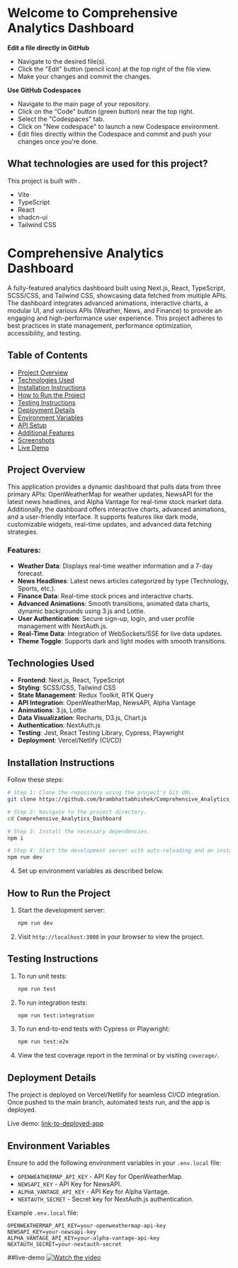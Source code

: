 # Welcome to Comprehensive Analytics Dashboard



**Edit a file directly in GitHub**

- Navigate to the desired file(s).
- Click the "Edit" button (pencil icon) at the top right of the file view.
- Make your changes and commit the changes.

**Use GitHub Codespaces**

- Navigate to the main page of your repository.
- Click on the "Code" button (green button) near the top right.
- Select the "Codespaces" tab.
- Click on "New codespace" to launch a new Codespace environment.
- Edit files directly within the Codespace and commit and push your changes once you're done.

## What technologies are used for this project?

This project is built with .

- Vite
- TypeScript
- React
- shadcn-ui
- Tailwind CSS

# Comprehensive Analytics Dashboard

A fully-featured analytics dashboard built using Next.js, React, TypeScript, SCSS/CSS, and Tailwind CSS, showcasing data fetched from multiple APIs. The dashboard integrates advanced animations, interactive charts, a modular UI, and various APIs (Weather, News, and Finance) to provide an engaging and high-performance user experience. This project adheres to best practices in state management, performance optimization, accessibility, and testing.

## Table of Contents

- [Project Overview](#project-overview)
- [Technologies Used](#technologies-used)
- [Installation Instructions](#installation-instructions)
- [How to Run the Project](#how-to-run-the-project)
- [Testing Instructions](#testing-instructions)
- [Deployment Details](#deployment-details)
- [Environment Variables](#environment-variables)
- [API Setup](#api-setup)
- [Additional Features](#additional-features)
- [Screenshots](#screenshots)
- [Live Demo](#live-demo)

## Project Overview

This application provides a dynamic dashboard that pulls data from three primary APIs: OpenWeatherMap for weather updates, NewsAPI for the latest news headlines, and Alpha Vantage for real-time stock market data. Additionally, the dashboard offers interactive charts, advanced animations, and a user-friendly interface. It supports features like dark mode, customizable widgets, real-time updates, and advanced data fetching strategies.

### Features:
- **Weather Data**: Displays real-time weather information and a 7-day forecast.
- **News Headlines**: Latest news articles categorized by type (Technology, Sports, etc.).
- **Finance Data**: Real-time stock prices and interactive charts.
- **Advanced Animations**: Smooth transitions, animated data charts, dynamic backgrounds using 3.js and Lottie.
- **User Authentication**: Secure sign-up, login, and user profile management with NextAuth.js.
- **Real-Time Data**: Integration of WebSockets/SSE for live data updates.
- **Theme Toggle**: Supports dark and light modes with smooth transitions.

## Technologies Used

- **Frontend**: Next.js, React, TypeScript
- **Styling**: SCSS/CSS, Tailwind CSS
- **State Management**: Redux Toolkit, RTK Query
- **API Integration**: OpenWeatherMap, NewsAPI, Alpha Vantage
- **Animations**: 3.js, Lottie
- **Data Visualization**: Recharts, D3.js, Chart.js
- **Authentication**: NextAuth.js
- **Testing**: Jest, React Testing Library, Cypress, Playwright
- **Deployment**: Vercel/Netlify (CI/CD)

## Installation Instructions

Follow these steps:

```sh
# Step 1: Clone the repository using the project's Git URL.
git clone https://github.com/brambhattabhishek/Comprehensive_Analytics_Dashboard.git

# Step 2: Navigate to the project directory.
cd Comprehensive_Analytics_Dashboard

# Step 3: Install the necessary dependencies.
npm i

# Step 4: Start the development server with auto-reloading and an instant preview.
npm run dev
```
4. Set up environment variables as described below.

## How to Run the Project

1. Start the development server:
    ```bash
    npm run dev
    ```
2. Visit `http://localhost:3000` in your browser to view the project.

## Testing Instructions

1. To run unit tests:
    ```bash
    npm run test
    ```
2. To run integration tests:
    ```bash
    npm run test:integration
    ```
3. To run end-to-end tests with Cypress or Playwright:
    ```bash
    npm run test:e2e
    ```
4. View the test coverage report in the terminal or by visiting `coverage/`.

## Deployment Details

The project is deployed on Vercel/Netlify for seamless CI/CD integration. Once pushed to the main branch, automated tests run, and the app is deployed.

Live demo: [link-to-deployed-app](https://tiny-peony-fd4430.netlify.app/)

## Environment Variables

Ensure to add the following environment variables in your `.env.local` file:

- `OPENWEATHERMAP_API_KEY` - API Key for OpenWeatherMap.
- `NEWSAPI_KEY` - API Key for NewsAPI.
- `ALPHA_VANTAGE_API_KEY` - API Key for Alpha Vantage.
- `NEXTAUTH_SECRET` - Secret key for NextAuth.js authentication.

Example `.env.local` file:

```env
OPENWEATHERMAP_API_KEY=your-openweathermap-api-key
NEWSAPI_KEY=your-newsapi-key
ALPHA_VANTAGE_API_KEY=your-alpha-vantage-api-key
NEXTAUTH_SECRET=your-nextauth-secret
```

##live-demo
[![Watch the video](https://img.youtube.com/vi/mc7Bm2txh0E/maxresdefault.jpg)](https://youtu.be/mc7Bm2txh0E)


